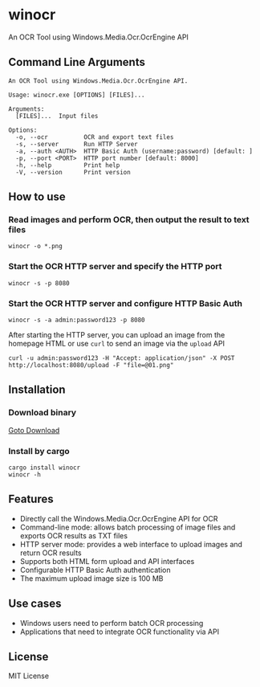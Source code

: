 # winocr

An OCR Tool using Windows.Media.Ocr.OcrEngine API

## Command Line Arguments

```
An OCR Tool using Windows.Media.Ocr.OcrEngine API.

Usage: winocr.exe [OPTIONS] [FILES]...

Arguments:
  [FILES]...  Input files

Options:
  -o, --ocr          OCR and export text files
  -s, --server       Run HTTP Server
  -a, --auth <AUTH>  HTTP Basic Auth (username:password) [default: ]
  -p, --port <PORT>  HTTP port number [default: 8000]
  -h, --help         Print help
  -V, --version      Print version
```

## How to use

### Read images and perform OCR, then output the result to text files

```
winocr -o *.png
```

### Start the OCR HTTP server and specify the HTTP port

```
winocr -s -p 8080
```

### Start the OCR HTTP server and configure HTTP Basic Auth

```
winocr -s -a admin:password123 -p 8080
```

After starting the HTTP server, you can upload an image from the homepage HTML or use `curl` to send an image via the `upload` API

```
curl -u admin:password123 -H "Accept: application/json" -X POST http://localhost:8080/upload -F "file=@01.png"
```

## Installation

### Download binary

[Goto Download](https://github.com/riddleling/winocr/releases)

### Install by cargo

```
cargo install winocr
winocr -h
```


## Features

- Directly call the Windows.Media.Ocr.OcrEngine API for OCR
- Command-line mode: allows batch processing of image files and exports OCR results as TXT files
- HTTP server mode: provides a web interface to upload images and return OCR results
- Supports both HTML form upload and API interfaces
- Configurable HTTP Basic Auth authentication
- The maximum upload image size is 100 MB


## Use cases

- Windows users need to perform batch OCR processing
- Applications that need to integrate OCR functionality via API


## License

MIT License


